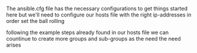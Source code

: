 The ansible.cfg file has the necessary configurations to get things started here
but we'll need to configure our hosts file with the right ip-addresses in order set the ball rolling 

following the example steps already found in our hosts file we can countinue to create more groups and sub-groups as the need the need arises

  
